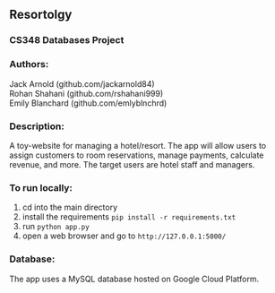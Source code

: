 ## Resortolgy
### CS348 Databases Project

### Authors:
Jack Arnold (github.com/jackarnold84)  
Rohan Shahani (github.com/rshahani999)  
Emily Blanchard (github.com/emlyblnchrd)  

### Description:

A toy-website for managing a hotel/resort. The app will allow users to assign customers to room 
reservations, manage payments, calculate revenue, and more. The target users are hotel staff 
and managers.

### To run locally:

1. cd into the main directory
2. install the requirements `pip install -r requirements.txt`
3. run `python app.py`
4. open a web browser and go to `http://127.0.0.1:5000/`

### Database:

The app uses a MySQL database hosted on Google Cloud Platform.
